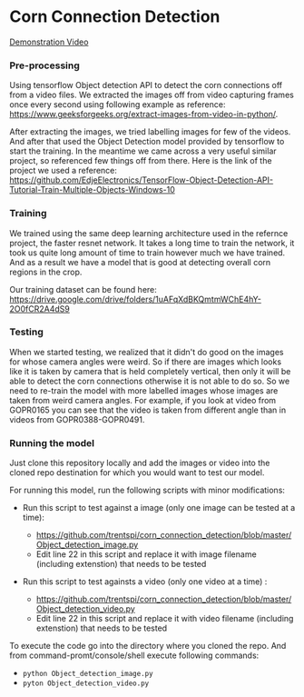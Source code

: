 
# Corn Connection Detection

 [Demonstration Video](https://youtu.be/ExkfrGGTQDQ)


### Pre-processing
Using tensorflow Object detection API to detect the corn connections off from a video files.
We extracted the images off from video capturing frames once every second using following
example as reference: https://www.geeksforgeeks.org/extract-images-from-video-in-python/.

After extracting the images, we tried labelling images for few of the videos. And after that used
the Object Detection model provided by tensorflow to start the training. In the meantime we came across
a very useful similar project, so referenced few things off from there. Here is the link of the project
we used a reference: 
https://github.com/EdjeElectronics/TensorFlow-Object-Detection-API-Tutorial-Train-Multiple-Objects-Windows-10

### Training
We trained using the same deep learning architecture used in the refernce project, the faster resnet network.
It takes a long time to train the network, it took us quite long amount of time to train however much we have trained.
And as a result we have a model that is good at detecting overall corn regions in the crop.

Our training dataset can be found here: https://drive.google.com/drive/folders/1uAFqXdBKQmtmWChE4hY-2O0fCR2A4dS9


### Testing
When we started testing, we realized that it didn't do good on the images for whose camera angles were weird. So if there
are images which looks like it is taken by camera that is held completely vertical, then only it will be able to detect
the corn connections otherwise it is not able to do so. So we need to re-train the model with more labelled images whose
images are taken from weird camera angles. For example, if you look at video from GOPR0165 you can see that the video is
taken from different angle than in videos from GOPR0388-GOPR0491.


### Running the model
Just clone this repository locally and add the images or video into the cloned repo destination for which you would want
to test our model.


For running this model, run the following scripts with minor modifications:
* Run this script to test against a image (only one image can be tested at a time):
    * https://github.com/trentspi/corn_connection_detection/blob/master/Object_detection_image.py
    * Edit line 22 in this script and replace it with image filename (including extenstion) that needs to be tested


* Run this script to test againsts a video (only one video at a time) :
    * https://github.com/trentspi/corn_connection_detection/blob/master/Object_detection_video.py
    * Edit line 22 in this script and replace it with video filename (including extenstion) that needs to be tested



To execute the code go into the directory where you cloned the repo. And from command-promt/console/shell execute following
commands:
* `python Object_detection_image.py`
* `pyton Object_detection_video.py`
